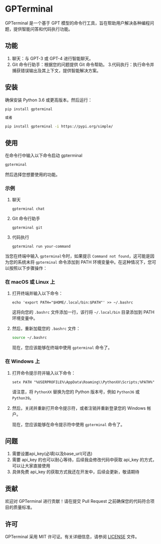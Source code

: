 # GPTerminal

GPTerminal 是一个基于 GPT 模型的命令行工具，旨在帮助用户解决各种编程问题，提供智能问答和代码执行功能。

## 功能

1. 聊天：与 GPT-3 或 GPT-4 进行智能聊天。
2. Git 命令行助手：根据您的问题提供 Git 命令帮助。
3.代码执行：执行命令并捕获错误输出及其上下文，提供智能解决方案。

## 安装

确保安装 Python 3.6 或更高版本。然后运行：

```bash
pip install gpterminal

或者

pip install gpterminal -i https://pypi.org/simple/ 
```

## 使用

在命令行中输入以下命令启动 gpterminal

```bash
gpterminal
```

然后选择您想要使用的功能。

### 示例

1. 聊天

   ```
   gpterminal chat
   ```

2. Git 命令行助手

   ```
   gpterminal git
   ```

3. 代码执行

   ```
   gpterminal run your-command
   ```


当您在终端中输入 `gpterminal`令时，如果提示 `Command not found`，这可能是因为您的系统未将 `gpterminal` 命令添加到 PATH 环境变量中。在这种情况下，您可以按照以下步骤操作：

### 在 macOS 或 Linux 上

1. 打开终端并输入以下命令：

   ```
   echo 'export PATH="$HOME/.local/bin:$PATH"' >> ~/.bashrc
   ```

   这将向您的 `.bashrc` 文件添加一行，该行将 `~/.local/bin` 目录添加到 PATH 环境变量中。

2. 然后，重新加载您的 `.bashrc` 文件：

   ```bash
   source ~/.bashrc
   ```

   现在，您应该能够在终端中使用 `gpterminal` 命令了。

### 在 Windows 上

1. 打开命令提示符并输入以下命令：

   ```batch
   setx PATH "%USERPROFILE%\AppData\Roaming\\PythonXX\Scripts;%PATH%"
   ```

   请注意，将 `PythonXX` 替换为您的 Python 版本号，例如 `Python36` 或 `Python39`。

2. 然后，关闭并重新打开命令提示符，或者注销并重新登录您的 Windows 帐户。

   现在，您应该能够在命令提示符中使用 `gpterminal` 命令了。


## 问题
1. 需要设置api_key(必填)以及base_url(可选)
2. 需要 api_key 的也可以耐心等待，后续我会修改代码中获取 api_key 的方式，可以让大家直接使用
3. 具体免费 api_key 的获取方式我还在开发中，后续会更新，敬请期待

## 贡献

欢迎对 GPTerminal 进行贡献！请在提交 Pull Request 之前确保您的代码符合项目的质量标准。

## 许可

GPTerminal 采用 MIT 许可证。有关详细信息，请参阅 [LICENSE](LICENSE) 文件。



